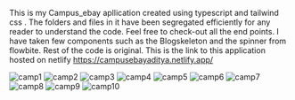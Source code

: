 This is my Campus_ebay apllication created using typescript and tailwind css .
The folders and files in it have been segregated efficiently for any reader to understand the code.
Feel free to check-out all the end points.
I have taken few components such as the Blogskeleton and the spinner from flowbite.
Rest of the code is original.
This is the link to this application hosted on netlify
https://campusebayaditya.netlify.app/


![camp1](https://github.com/Adi6783/campus_ebay/assets/165944437/b7ab95f4-f9a3-4114-bad2-00b7b1d74f86)
![camp2](https://github.com/Adi6783/campus_ebay/assets/165944437/70f4a724-8233-4e79-89b2-2bb55063b63d)
![camp3](https://github.com/Adi6783/campus_ebay/assets/165944437/947e8191-e41b-4caa-b271-3ef6876184c9)
![camp4](https://github.com/Adi6783/campus_ebay/assets/165944437/fee58232-b7d1-4959-a0d9-e38898fe8e23)
![camp5](https://github.com/Adi6783/campus_ebay/assets/165944437/1d392c66-3319-4c4f-aec7-36ce0e818623)
![camp6](https://github.com/Adi6783/campus_ebay/assets/165944437/03b32790-cf14-4879-9f7f-9ae2ee96e27c)
![camp7](https://github.com/Adi6783/campus_ebay/assets/165944437/769970c7-b9d7-4d58-aada-1f7e9de7575c)
![camp8](https://github.com/Adi6783/campus_ebay/assets/165944437/78a93771-c28f-41c1-8ec7-b69877fedba2)
![camp9](https://github.com/Adi6783/campus_ebay/assets/165944437/888bb6e6-3c28-41c7-9388-8e75e7b9384e)
![camp10](https://github.com/Adi6783/campus_ebay/assets/165944437/e852e64e-82b2-4629-99c8-e36097c3e50b)
